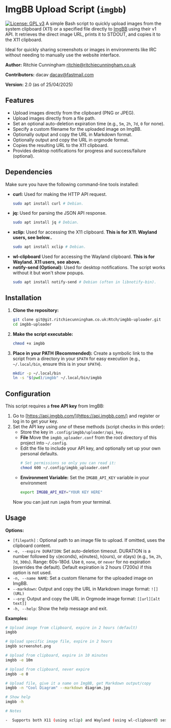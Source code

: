 # ImgBB Upload Script (`imgbb`)

[![License: GPL v3](https://img.shields.io/badge/License-GPLv3-blue.svg)](https://www.gnu.org/licenses/gpl-3.0) A simple Bash script to quickly upload images from the system clipboard (X11) or a specified file directly to [ImgBB](https://imgbb.com/) using their v1 API. It retrieves the direct image URL, prints it to STDOUT, and copies it to the X11 clipboard.

Ideal for quickly sharing screenshots or images in environments like IRC without needing to manually use the website interface.

**Author:** Ritchie Cunningham <ritchie@ritchiecunningham.co.uk>

**Contributors:** dacav <dacav@fastmail.com>

**Version:** 2.0 (as of 25/04/2025)

## Features

* Upload images directly from the clipboard (PNG or JPEG).
* Upload images directly from a file path.
* Set an optional auto-deletion expiration time (e.g., `5m`, `2h`, `7d`, `0` for none).
* Specify a custom filename for the uploaded image on ImgBB.
* Optionally output and copy the URL in Markdown format.
* Optionally output and copy the URL in orgmode format.
* Copies the resulting URL to the X11 clipboard.
* Provides desktop notifications for progress and success/failure (optional).

## Dependencies

Make sure you have the following command-line tools installed:

* **curl:** Used for making the HTTP API request.
    ```bash
    sudo apt install curl # Debian.
    ```
* **jq:** Used for parsing the JSON API response.
    ```bash
    sudo apt install jq # Debian.
    ```
* **xclip:** Used for accessing the X11 clipboard. **This is for X11. Wayland users, see below..**
    ```bash
    sudo apt install xclip # Debian.
    ```
* **wl-clipboard** Used for accessing the Wayland clipboard. **This is for Wayland. X11 users, see above.**
* **notify-send (Optional):** Used for desktop notifications. The script works without it but won't show popups.
    ```bash
    sudo apt install notify-send # Debian (often in libnotify-bin).
    ```

## Installation

1.  **Clone the repository:**
    ```bash
    git clone git@git.ritchiecunningham.co.uk:Rtch/imgbb-uploader.git
    cd imgbb-uploader
    ```
2.  **Make the script executable:**
    ```bash
    chmod +x imgbb
    ```
3.  **Place in your PATH (Recommended):** Create a symbolic link to the script from a directory in your `$PATH` for easy execution (e.g., `~/.local/bin`, ensure this is in your `$PATH`).
    ```bash
    mkdir -p ~/.local/bin
    ln -s "$(pwd)/imgbb" ~/.local/bin/imgbb
    ```

## Configuration

This script requires a **free API key** from ImgBB:

1.  Go to [https://api.imgbb.com/](https://api.imgbb.com/) and register or log in to get your key.
2.  Set the API key using *one* of these methods (script checks in this order):
    *  Store the key in `.config/imgbb/uploader/api_key`.
      * **File** Move the `imgbb_uploader.conf` from the root directory of this project into `~/.config`.
      * Edit the file to include your API key, and optionally set up your own personal defaults.
          ```bash
          # Set permissions so only you can read it:
          chmod 600 ~/.config/imgbb_uploader.conf
          ```
      * **Environment Variable:** Set the `IMGBB_API_KEY` variable in your environment
          ```bash
          export IMGBB_API_KEY="YOUR KEY HERE"
          ```
    Now you can just run `imgbb` from your terminal.
    
## Usage
**Options:**

* `[filepath]` : Optional path to an image file to upload. If omitted, uses the clipboard content.
* `-e, --expire DURATION`: Set auto-deletion timeout. DURATION is a number followed by `s`(econds), `m`(inutes), `h`(ours), or `d`(ays) (e.g., `5m`, `2h`, `7d`, `300s`). Range: 60s-180d. Use `0`, `none`, or `never` for no expiration (overrides the default). Default expiration is 2 hours (7200s) if this option is not used.
* `-n, --name NAME`: Set a custom filename for the uploaded image on ImgBB.
* `--markdown`: Output and copy the URL in Markdown image format: `![](URL)`
* `--org`: Output and copy the URL in Orgmode image format: `[[url][alt text]]`
* `-h, --help`: Show the help message and exit.

**Examples:**

```bash
# Upload image from clipboard, expire in 2 hours (default)
imgbb

# Upload specific image file, expire in 2 hours
imgbb screenshot.png

# Upload from clipboard, expire in 10 minutes
imgbb -e 10m

# Upload from clipboard, never expire
imgbb -e 0

# Upload file, give it a name on ImgBB, get Markdown output/copy
imgbb -n "Cool Diagram" --markdown diagram.jpg

# Show help
imgbb -h

# Notes

-  Supports both X11 (using xclip) and Wayland (using wl-clipboard) sessions. It detects the session type using $XDG_SESSION_TYPE.
